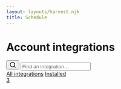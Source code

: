 ```yaml
---
layout: layouts/harvest.njk
title: Schedule
---
```


<main>
  <div class="flex justify-space-between">
    <h1>Account integrations</h1>
    <div class="flex">
      <button class="button button-icon show-mobile"><svg xmlns="http://www.w3.org/2000/svg" width="18" height="18" viewBox="0 0 24 24" fill="none" stroke="currentColor" stroke-width="2" stroke-linecap="round" stroke-linejoin="round"><circle cx="11" cy="11" r="8"></circle><line x1="21" y1="21" x2="16.65" y2="16.65"></line></svg></button>
      <input class="input search show-desktop" type="text" placeholder="Find an integration…">
    </div>
  </div>

  <div class="tabs mt-24 mb-16">
    <nav>
      <a href="#" class="is-selected">All integrations</a>
      <a href="#">Installed <div class="badge">3</div></a>
    </nav>
  </div>

</main>
